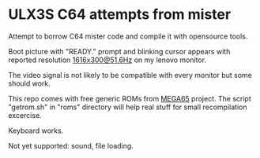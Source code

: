 # ULX3S C64 attempts from mister

Attempt to borrow C64 mister code and compile it with opensource tools.

Boot picture with "READY." prompt and blinking cursor appears
with reported resolution 1616x300@51.6Hz on my lenovo monitor.

The video signal is not likely to be compatible with every
monitor but some should work.

This repo comes with free generic ROMs from
[MEGA65](https://github.com/MEGA65/open-roms/tree/master/bin) project.
The script "getrom.sh" in "roms" directory will help real stuff for
small recompilation excercise.

Keyboard works.

Not yet supported: sound, file loading.
